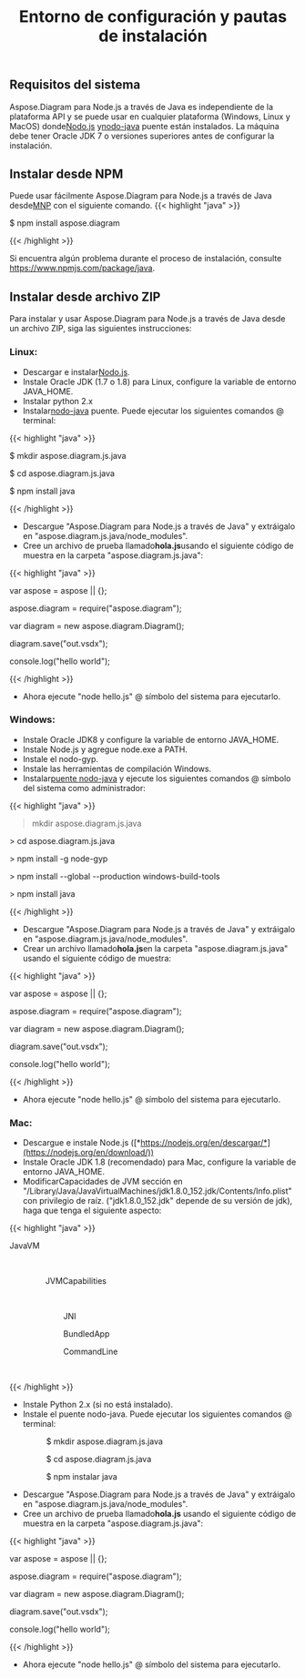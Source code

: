 ﻿---
title: Entorno de configuración y pautas de instalación
second_title: Aspose.Diagram for Node.js via Java
type: docs
weight: 20
url: /es/nodejsjava/setup-environment-and-installation-guidelines/
aliases: [/java/aspose-diagram-for-nodejs-via-java-system-requirements/, /nodejsjava/system-requirements/]
keywords: nodejs, visio, instal
description: Visio Diagram Node.js es independiente de la plataforma API y se puede usar en cualquier plataforma (Windows, Linux y MacOS) donde estén instalados Node.js y el puente node-java. Se puede instalar desde NPM y archivo ZIP
---
## **Requisitos del sistema**
 Aspose.Diagram para Node.js a través de Java es independiente de la plataforma API y se puede usar en cualquier plataforma (Windows, Linux y MacOS) donde[Nodo.js](https://nodejs.org/en/download/) y[nodo-java](https://github.com/joeferner/node-java) puente están instalados. La máquina debe tener Oracle JDK 7 o versiones superiores antes de configurar la instalación.
## **Instalar desde NPM**
 Puede usar fácilmente Aspose.Diagram para Node.js a través de Java desde[MNP](https://www.npmjs.com/package/aspose.diagram) con el siguiente comando.
{{< highlight "java" >}}

 $ npm install aspose.diagram

{{< /highlight >}}

Si encuentra algún problema durante el proceso de instalación, consulte https://www.npmjs.com/package/java.

## **Instalar desde archivo ZIP**
Para instalar y usar Aspose.Diagram para Node.js a través de Java desde un archivo ZIP, siga las siguientes instrucciones:
### **Linux:**
-  Descargar e instalar[Nodo.js](https://nodejs.org/en/download/).
- Instale Oracle JDK (1.7 o 1.8) para Linux, configure la variable de entorno JAVA_HOME.
- Instalar python 2.x
-  Instalar[nodo-java](https://github.com/joeferner/node-java) puente. Puede ejecutar los siguientes comandos @ terminal:



{{< highlight "java" >}}

 $ mkdir aspose.diagram.js.java

$ cd aspose.diagram.js.java

$ npm install java

{{< /highlight >}}



- Descargue "Aspose.Diagram para Node.js a través de Java" y extráigalo en "aspose.diagram.js.java/node_modules".
- Cree un archivo de prueba llamado**hola.js**usando el siguiente código de muestra en la carpeta "aspose.diagram.js.java":

{{< highlight "java" >}}

 var aspose = aspose || {};

aspose.diagram = require("aspose.diagram");

var diagram = new aspose.diagram.Diagram();

diagram.save("out.vsdx");

console.log("hello world");

{{< /highlight >}}

- Ahora ejecute "node hello.js" @ símbolo del sistema para ejecutarlo.
### **Windows:**
- Instale Oracle JDK8 y configure la variable de entorno JAVA_HOME.
- Instale Node.js y agregue node.exe a PATH.
- Instale el nodo-gyp.
- Instale las herramientas de compilación Windows.
-  Instalar[puente nodo-java](https://www.npmjs.com/package/java) y ejecute los siguientes comandos @ símbolo del sistema como administrador:



{{< highlight "java" >}}

 > mkdir aspose.diagram.js.java

\> cd aspose.diagram.js.java

\> npm install -g node-gyp

\> npm install --global --production windows-build-tools

\> npm install java

{{< /highlight >}}

- Descargue "Aspose.Diagram para Node.js a través de Java" y extráigalo en "aspose.diagram.js.java/node_modules".
-  Crear un archivo llamado**hola.js**en la carpeta "aspose.diagram.js.java" usando el siguiente código de muestra:

{{< highlight "java" >}}

 var aspose = aspose || {};

aspose.diagram = require("aspose.diagram");

var diagram = new aspose.diagram.Diagram();

diagram.save("out.vsdx");

console.log("hello world");

{{< /highlight >}}

- Ahora ejecute "node hello.js" @ símbolo del sistema para ejecutarlo.
### **Mac:**
- Descargue e instale Node.js ([*https://nodejs.org/en/descargar/*](https://nodejs.org/en/download/))
- Instale Oracle JDK 1.8 (recomendado) para Mac, configure la variable de entorno JAVA_HOME.
-  Modificar<key>Capacidades de JVM</key> sección en "/Library/Java/JavaVirtualMachines/jdk1.8.0_152.jdk/Contents/Info.plist" con privilegio de raíz. ("jdk1.8.0_152.jdk" depende de su versión de jdk), haga que tenga el siguiente aspecto:



{{< highlight "java" >}}

 <key>JavaVM</key>

        <dict>

                <key>JVMCapabilities</key>

                <array>

                        <string>JNI</string>

                        <string>BundledApp</string>

                        <string>CommandLine</string>

                </array>

{{< /highlight >}}



- Instale Python 2.x (si no está instalado).
- Instale el puente nodo-java. Puede ejecutar los siguientes comandos @ terminal:

`         `$ mkdir aspose.diagram.js.java

`         `$ cd aspose.diagram.js.java

`         `$ npm instalar java

- Descargue "Aspose.Diagram para Node.js a través de Java" y extráigalo en "aspose.diagram.js.java/node_modules".
-  Cree un archivo de prueba llamado**hola.js** usando el siguiente código de muestra en la carpeta "aspose.diagram.js.java":

{{< highlight "java" >}}

 var aspose = aspose || {};

aspose.diagram = require("aspose.diagram");

var diagram = new aspose.diagram.Diagram();

diagram.save("out.vsdx");

console.log("hello world");

{{< /highlight >}}

- Ahora ejecute "node hello.js" @ símbolo del sistema para ejecutarlo.


